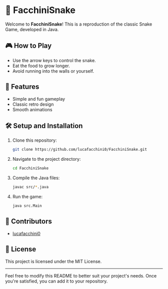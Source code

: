 # 🐍 FacchiniSnake

Welcome to **FacchiniSnake**! This is a reproduction of the classic Snake Game, developed in Java. 

## 🎮 How to Play

- Use the arrow keys to control the snake.
- Eat the food to grow longer.
- Avoid running into the walls or yourself.

## 🚀 Features

- Simple and fun gameplay
- Classic retro design
- Smooth animations

## 🛠️ Setup and Installation

1. Clone this repository:
   ```bash
   git clone https://github.com/lucafacchini0/FacchiniSnake.git
   ```
2. Navigate to the project directory:
   ```bash
   cd FacchiniSnake
   ```
3. Compile the Java files:
   ```bash
   javac src/*.java
   ```
4. Run the game:
   ```bash
   java src.Main
   ```

## 👥 Contributors

- [lucafacchini0](https://github.com/lucafacchini0)

## 📄 License

This project is licensed under the MIT License.

---

Feel free to modify this README to better suit your project's needs. Once you're satisfied, you can add it to your repository.
